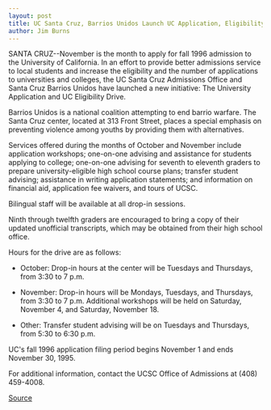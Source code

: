 ```yaml
---
layout: post
title: UC Santa Cruz, Barrios Unidos Launch UC Application, Eligibility Drive
author: Jim Burns
---
```


SANTA CRUZ--November is the month to apply for fall 1996  admission to the University of California. In an effort to provide  better admissions service to local students and increase the  eligibility and the number of applications to universities and  colleges, the UC Santa Cruz Admissions Office and Santa Cruz  Barrios Unidos have launched a new initiative: The University  Application and UC Eligibility Drive.

Barrios Unidos is a national coalition attempting to end barrio  warfare. The Santa Cruz center, located at 313 Front Street, places  a special emphasis on preventing violence among youths by providing  them with alternatives.

Services offered during the months of October and November  include application workshops; one-on-one advising and assistance  for students applying to college; one-on-one advising for seventh to  eleventh graders to prepare university-eligible high school course  plans; transfer student advising; assistance in writing application  statements; and information on financial aid, application fee  waivers, and tours of UCSC.

Bilingual staff will be available at all drop-in sessions.

Ninth through twelfth graders are encouraged to bring a copy  of their updated unofficial transcripts, which may be obtained from  their high school office.

Hours for the drive are as follows:

* October: Drop-in hours at the center will be Tuesdays and  Thursdays, from 3:30 to 7 p.m.

* November: Drop-in hours will be Mondays, Tuesdays, and  Thursdays, from 3:30 to 7 p.m. Additional workshops will be held on  Saturday, November 4, and Saturday, November 18.

* Other: Transfer student advising will be on Tuesdays and  Thursdays, from 5:30 to 6:30 p.m.

UC's fall 1996 application filing period begins November 1 and  ends November 30, 1995.

For additional information, contact the UCSC Office of  Admissions at (408) 459-4008.

[Source](http://www1.ucsc.edu/news_events/press_releases/archive/95-96/10-95/101295-UCSC_Barrios_Unidos.html "Permalink to 101295-UCSC_Barrios_Unidos")
